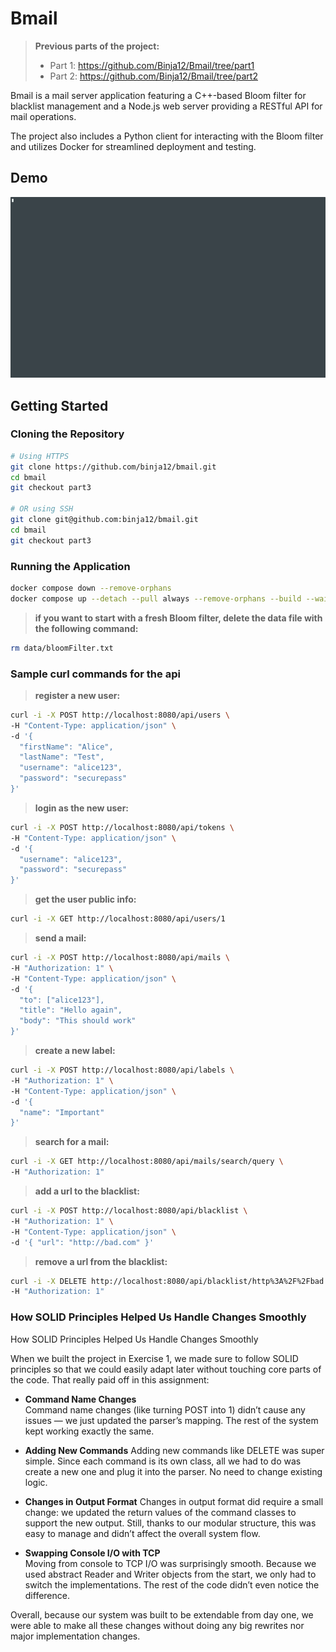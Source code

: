 # Bmail

> **Previous parts of the project:**
> - Part 1: https://github.com/Binja12/Bmail/tree/part1
> - Part 2: https://github.com/Binja12/Bmail/tree/part2

Bmail is a mail server application featuring a C++-based Bloom filter for blacklist management and a Node.js web server providing a RESTful API for mail operations.

The project also includes a Python client for interacting with the Bloom filter and utilizes Docker for streamlined deployment and testing.

## Demo

![Bmail Demo](assets/ex2-example-run.gif)

## Getting Started

### Cloning the Repository

```bash
# Using HTTPS
git clone https://github.com/binja12/bmail.git
cd bmail
git checkout part3

# OR using SSH
git clone git@github.com:binja12/bmail.git
cd bmail
git checkout part3
```

### Running the Application

```bash
docker compose down --remove-orphans
docker compose up --detach --pull always --remove-orphans --build --wait bloom-filter web-server
```

> **if you want to start with a fresh Bloom filter, delete the data file with the following command:**
```bash
rm data/bloomFilter.txt
```

### Sample curl commands for the api

> **register a new user:**

```bash
curl -i -X POST http://localhost:8080/api/users \
-H "Content-Type: application/json" \
-d '{
  "firstName": "Alice",
  "lastName": "Test",
  "username": "alice123",
  "password": "securepass"
}'
```

> **login as the new user:**
```bash
curl -i -X POST http://localhost:8080/api/tokens \
-H "Content-Type: application/json" \
-d '{
  "username": "alice123",
  "password": "securepass"
}'
```

> **get the user public info:**
```bash
curl -i -X GET http://localhost:8080/api/users/1
```

> **send a mail:**
```bash
curl -i -X POST http://localhost:8080/api/mails \
-H "Authorization: 1" \
-H "Content-Type: application/json" \
-d '{
  "to": ["alice123"], 
  "title": "Hello again",
  "body": "This should work"
}'
```

> **create a new label:**
```bash
curl -i -X POST http://localhost:8080/api/labels \
-H "Authorization: 1" \
-H "Content-Type: application/json" \
-d '{
  "name": "Important"
}'
```

> **search for a mail:**
```bash
curl -i -X GET http://localhost:8080/api/mails/search/query \
-H "Authorization: 1"
```

> **add a url to the blacklist:**
```bash
curl -i -X POST http://localhost:8080/api/blacklist \
-H "Authorization: 1" \
-H "Content-Type: application/json" \
-d '{ "url": "http://bad.com" }'
```

> **remove a url from the blacklist:**
```bash
curl -i -X DELETE http://localhost:8080/api/blacklist/http%3A%2F%2Fbad.com \
-H "Authorization: 1"
```

### How SOLID Principles Helped Us Handle Changes Smoothly

How SOLID Principles Helped Us Handle Changes Smoothly

When we built the project in Exercise 1, we made sure to follow SOLID principles so that we could easily adapt later without touching core parts of the code. That really paid off in this assignment:

- **Command Name Changes**  
Command name changes (like turning POST into 1) didn’t cause any issues — we just updated the parser’s mapping. The rest of the system kept working exactly the same.

- **Adding New Commands**
Adding new commands like DELETE was super simple. Since each command is its own class, all we had to do was create a new one and plug it into the parser. No need to change existing logic.

- **Changes in Output Format** 
Changes in output format did require a small change: we updated the return values of the command classes to support the new output. Still, thanks to our modular structure, this was easy to manage and didn’t affect the overall system flow.

- **Swapping Console I/O with TCP**  
Moving from console to TCP I/O was surprisingly smooth. Because we used abstract Reader and Writer objects from the start, we only had to switch the implementations. The rest of the code didn’t even notice the difference.

Overall, because our system was built to be extendable from day one, we were able to make all these changes without doing any big rewrites nor major implementation changes.

